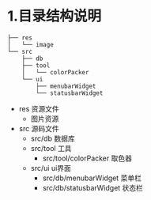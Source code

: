 # 1.目录结构说明

```shell
├── res
│   └── image
└── src
    ├── db
    ├── tool
    │   └── colorPacker
    └── ui
        ├── menubarWidget
        └── statusbarWidget
```

- res 资源文件
    - 图片资源
- src 源码文件
    - src/db 数据库
    - src/tool 工具
        - src/tool/colorPacker 取色器
    - src/ui ui界面
        - src/db/menubarWidget 菜单栏
        - src/db/statusbarWidget 状态栏

